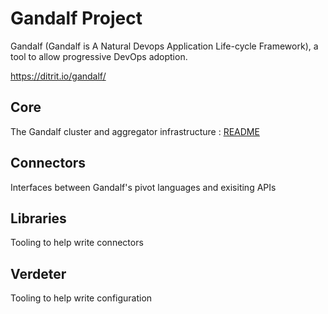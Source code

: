 # Gandalf Project

Gandalf (Gandalf is A Natural Devops Application Life-cycle Framework), a tool to allow progressive DevOps adoption.

https://ditrit.io/gandalf/

## Core 
The Gandalf cluster and aggregator infrastructure : [README](core/README.md)

## Connectors
Interfaces between Gandalf's pivot languages and exisiting APIs

## Libraries
Tooling to help write connectors

## Verdeter
Tooling to help write configuration


